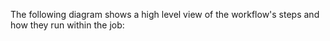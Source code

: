 The following diagram shows a high level view of the workflow's steps and how they run within the job: